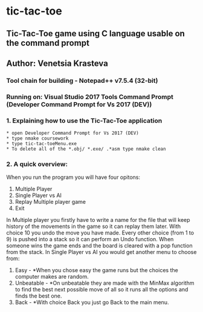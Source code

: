 # tic-tac-toe
## Tic-Tac-Toe game using C language usable on the command prompt
## Author: Venetsia Krasteva 

### Tool chain for building - Notepad++ v7.5.4 (32-bit)
### Running on: Visual Studio 2017 Tools Command Prompt (Developer Command Prompt for Vs 2017 (DEV))
### 1. Explaining how to use the Tic-Tac-Toe application
	* open Developer Command Prompt for Vs 2017 (DEV)
	* type nmake coursework
	* type tic-tac-toeMenu.exe
	* To delete all of the *.obj/ *.exe/ .*asm type nmake clean

### 2. A quick overview:
When you run the program you will have four opitons:
 1. Multiple Player 
 2. Single Player vs AI
 3. Replay Multiple player game 
 4. Exit
 
In Multiple player you firstly have to write a name for the file that will keep history of the movements in the game so it can replay them later. With choice 10 you undo the move you have made. Every other choice (from 1 to 9) is pushed into a stack so it can perform an Undo function. When someone wins the game ends and the board is cleared with a pop function from the stack.
In Single Player vs AI you would get another menu to choose from: 
1. Easy - *When you chose easy the game runs but the choices the computer makes are random. 
2. Unbeatable - *On unbeatable they are made with the MinMax algorithm to find the best next possible move of all so it runs all the options and finds the best one.
3. Back -  *With choice Back you just go Back to the main menu.
